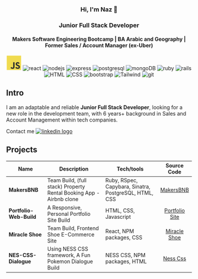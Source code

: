 <div align="center">
  <h3>Hi, I'm Naz 👋 </h3> 
  <h3>Junior Full Stack Developer </h3> 
    <h4> Makers Software Engineering Bootcamp | BA Arabic and Geography | Former Sales / Account Manager (ex-Uber) </h4>
<img src="https://raw.githubusercontent.com/devicons/devicon/master/icons/javascript/javascript-original.svg" alt="javascript" width="40" height="40"/> 
<img src="https://cdn.jsdelivr.net/gh/devicons/devicon/icons/react/react-original-wordmark.svg" alt="react" width="40" height="40"/> 
<img src="https://cdn.jsdelivr.net/gh/devicons/devicon/icons/nodejs/nodejs-original-wordmark.svg" alt="nodejs" width="40" height="40"/> 
 <img src="https://cdn.jsdelivr.net/gh/devicons/devicon/icons/express/express-original-wordmark.svg" alt="express" width="40" height="40"/>

<img src="https://cdn.jsdelivr.net/gh/devicons/devicon/icons/postgresql/postgresql-original-wordmark.svg" alt="postgresql" width="40" height="40"/>  
<img src="https://cdn.jsdelivr.net/gh/devicons/devicon/icons/mongodb/mongodb-original-wordmark.svg" alt="mongoDB" width="40" height="40"/> 

<img src="https://cdn.jsdelivr.net/gh/devicons/devicon/icons/ruby/ruby-original-wordmark.svg" alt="ruby" width="40" height="40"/> 
<img src="https://cdn.jsdelivr.net/gh/devicons/devicon/icons/rails/rails-plain-wordmark.svg" alt="rails" width="40" height="40"/> 
<br>

<img src="https://cdn.jsdelivr.net/gh/devicons/devicon/icons/html5/html5-plain-wordmark.svg" alt="HTML" width="40" height="40"/> 
<img src="https://cdn.jsdelivr.net/gh/devicons/devicon/icons/css3/css3-plain-wordmark.svg" alt="CSS" width="40" height="40"/> 
<img src="https://cdn.jsdelivr.net/gh/devicons/devicon/icons/bootstrap/bootstrap-original-wordmark.svg" alt="bootstrap" width="40" height="40"/> 
<img src="https://cdn.jsdelivr.net/gh/devicons/devicon/icons/tailwindcss/tailwindcss-original-wordmark.svg" alt="Tailwind" width="40" height="40"/> 
<img src="https://cdn.jsdelivr.net/gh/devicons/devicon/icons/git/git-original-wordmark.svg" alt="git" width="40" height="40"/>  
</div>

## Intro

I am an adaptable and reliable **Junior Full Stack Developer**, looking for a new role in the development team, with 6 years+ background in Sales and Account Management within tech companies.  

Contact me 
<a href='https://www.linkedin.com/in/nazmul-h-7a44b7116/' target="_blank"><img src='https://img.shields.io/badge/LinkedIn-0077B5?style=for-the-badge&logo=linkedin&logoColor=white' alt='linkedin logo'/></a>

## Projects

| Name                    | Description                                                         | Tech/tools                                            |                            Source Code                            |
| ----------------------- | ------------------------------------------------------------------- | ----------------------------------------------------- | :---------------------------------------------------------------: |
| **MakersBNB**           | Team Build, (full stack) Property Rental Booking App - Airbnb clone | Ruby, RSpec, Capybara, Sinatra, PostgreSQL, HTML, CSS |        [MakersBNB](https://github.com/nazhudha/MakersBNB)         |
| **Portfolio-Web-Build** | A Responsive, Personal Portfolio Site Build                         | HTML, CSS, Javascript                                 | [Portfolio Site](https://github.com/nazhudha/Portfolio-Web-Build) |
| **Miracle Shoe** | Team Build, Frontend Shoe E-Commerce Site | React, NPM packages, CSS | [Miracle Shoe](https://github.com/nazhudha/miracle-shoes-ecommerce) |
| **NES-CSS-Dialogue** | Using NESS CSS framework, A Fun Pokemon Dialogue Build | NESS CSS, NPM packages, HTML | [Ness Css ](https://github.com/nazhudha/css---NES-CSS-Dialogue) |
